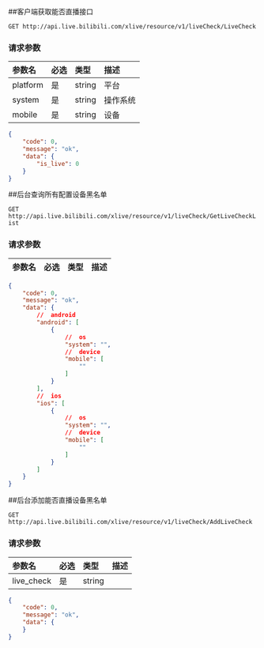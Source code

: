 ##客户端获取能否直播接口

`GET http://api.live.bilibili.com/xlive/resource/v1/liveCheck/LiveCheck`

### 请求参数

|参数名|必选|类型|描述|
|:---|:---|:---|:---|
|platform|是|string| 平台|
|system|是|string| 操作系统|
|mobile|是|string| 设备|

```json
{
    "code": 0,
    "message": "ok",
    "data": {
        "is_live": 0
    }
}
```

##后台查询所有配置设备黑名单

`GET http://api.live.bilibili.com/xlive/resource/v1/liveCheck/GetLiveCheckList`

### 请求参数

|参数名|必选|类型|描述|
|:---|:---|:---|:---|

```json
{
    "code": 0,
    "message": "ok",
    "data": {
        //  android
        "android": [
            {
                //  os
                "system": "",
                //  device
                "mobile": [
                    ""
                ]
            }
        ],
        //  ios
        "ios": [
            {
                //  os
                "system": "",
                //  device
                "mobile": [
                    ""
                ]
            }
        ]
    }
}
```

##后台添加能否直播设备黑名单

`GET http://api.live.bilibili.com/xlive/resource/v1/liveCheck/AddLiveCheck`

### 请求参数

|参数名|必选|类型|描述|
|:---|:---|:---|:---|
|live_check|是|string||

```json
{
    "code": 0,
    "message": "ok",
    "data": {
    }
}
```

